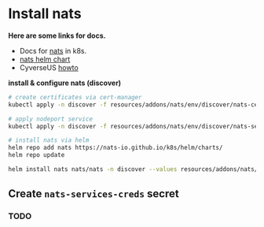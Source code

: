 # Install nats

**Here are some links for docs.**
* Docs for [nats](https://docs.nats.io/running-a-nats-service/nats-kubernetes) in k8s.
* [nats helm chart](https://nats-io.github.io/k8s/helm/charts/)
* CyverseUS [howto](https://gitlab.cyverse.org/core-sw/de-docs/-/tree/master/nats)

**install & configure nats (discover)**

```bash
# create certificates via cert-manager
kubectl apply -n discover -f resources/addons/nats/env/discover/nats-certs.yaml

# apply nodeport service
kubectl apply -n discover -f resources/addons/nats/env/discover/nats-service.yaml

# install nats via helm
helm repo add nats https://nats-io.github.io/k8s/helm/charts/
helm repo update

helm install nats nats/nats -n discover --values resources/addons/nats/values.yaml 
```


## Create `nats-services-creds` secret 
### TODO